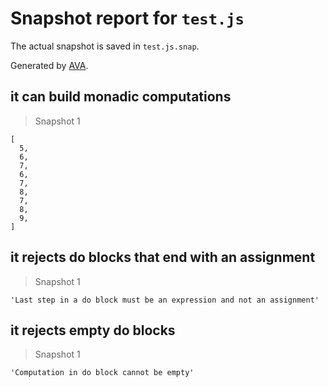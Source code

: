 # Snapshot report for `test.js`

The actual snapshot is saved in `test.js.snap`.

Generated by [AVA](https://ava.li).

## it can build monadic computations

> Snapshot 1

    [
      5,
      6,
      7,
      6,
      7,
      8,
      7,
      8,
      9,
    ]

## it rejects do blocks that end with an assignment

> Snapshot 1

    'Last step in a do block must be an expression and not an assignment'

## it rejects empty do blocks

> Snapshot 1

    'Computation in do block cannot be empty'
